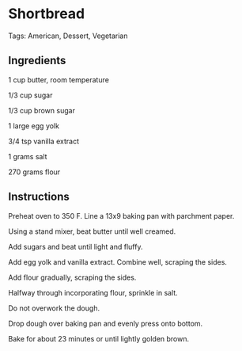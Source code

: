 # Shortbread

Tags: American, Dessert, Vegetarian



## Ingredients

1 cup butter, room temperature

1/3 cup sugar

1/3 cup brown sugar

1 large egg yolk

3/4 tsp vanilla extract

1 grams salt

270 grams flour



## Instructions

Preheat oven to 350 F. Line a 13x9 baking pan with parchment paper.

Using a stand mixer, beat butter until well creamed.

Add sugars and beat until light and fluffy.

Add egg yolk and vanilla extract. Combine well, scraping the sides.

Add flour gradually, scraping the sides.

Halfway through incorporating flour, sprinkle in salt.

Do not overwork the dough.

Drop dough over baking pan and evenly press onto bottom.

Bake for about 23 minutes or until lightly golden brown.
